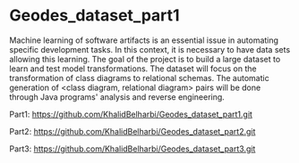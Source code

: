 # Geodes_dataset_part1
Machine learning of software artifacts is an essential issue in automating specific development tasks. In this context, it is necessary to have data sets allowing this learning. The goal of the project is to build a large dataset to learn and test model transformations. The dataset will focus on the transformation of class diagrams to relational schemas. The automatic generation of &lt;class diagram, relational diagram> pairs will be done through Java programs' analysis and reverse engineering.

Part1: https://github.com/KhalidBelharbi/Geodes_dataset_part1.git

Part2: https://github.com/KhalidBelharbi/Geodes_dataset_part2.git

Part3: https://github.com/KhalidBelharbi/Geodes_dataset_part3.git

